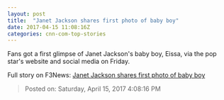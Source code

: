 ```yaml
---
layout: post
title:  "Janet Jackson shares first photo of baby boy"
date: 2017-04-15 11:08:16Z
categories: cnn-com-top-stories
---
```


Fans got a first glimpse of Janet Jackson's baby boy, Eissa, via the pop star's website and social media on Friday.


Full story on F3News: [Janet Jackson shares first photo of baby boy](http://www.f3nws.com/n/cyjryE)

> Posted on: Saturday, April 15, 2017 4:08:16 PM
